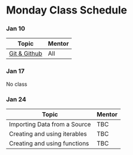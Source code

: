 # Monday Class Schedule

###  Jan 10 
| Topic | Mentor |
| ----- | ------ |
| [Git & Github](/README.md#git-and-github) | All |


### Jan 17
No class


### Jan 24 
| Topic | Mentor |
| ----- | ------ |
| Importing Data from a Source | TBC |
| Creating and using iterables | TBC |
| Creating and using functions | TBC |

